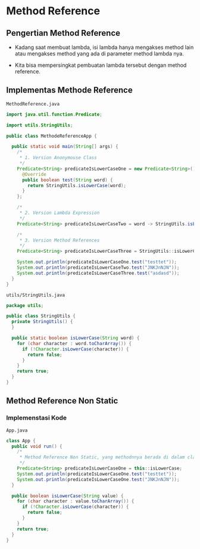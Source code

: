 # Method Reference

## Pengertian Method Reference

- Kadang saat membuat lambda, isi lambda hanya mengakses method lain atau mengakses method yang ada di parameter method lambda nya.

- Kita bisa mempersingkat pembuatan lambda tersebut dengan method reference.

## Implementas Methode Reference

`MethodReference.java`

```java
import java.util.function.Predicate;

import utils.StringUtils;

public class MethodeReferenceApp {

  public static void main(String[] args) {
    /*
     * 1. Version Anonymouse Class
     */
    Predicate<String> predicateIsLowerCaseOne = new Predicate<String>() {
      @Override
      public boolean test(String word) {
        return StringUtils.isLowerCase(word);
      }
    };

    /*
     * 2. Version Lambda Expression
     */
    Predicate<String> predicateIsLowerCaseTwo = word -> StringUtils.isLowerCase(word);

    /*
     * 3. Version Method References
     */
    Predicate<String> predicateIsLowerCaseThree = StringUtils::isLowerCase;

    System.out.println(predicateIsLowerCaseOne.test("testtet"));
    System.out.println(predicateIsLowerCaseTwo.test("JNKJnNJN"));
    System.out.println(predicateIsLowerCaseThree.test("asdasd"));
  }
}
```

`utils/StringUtils.java`

```java
package utils;

public class StringUtils {
  private StringUtils() {
  }

  public static boolean isLowerCase(String word) {
    for (char character : word.toCharArray()) {
      if (!Character.isLowerCase(character)) {
        return false;
      }
    }
    return true;
  }
}
```

## Method Reference Non Static

### Implemenstasi Kode

`App.java`

```java
class App {
  public void run() {
    /*
     * Method Reference Non Static, yang methodnnya berada di dalam class tersebut.
     */
    Predicate<String> predicateIsLowerCaseOne = this::isLowerCase;
    System.out.println(predicateIsLowerCaseOne.test("testtet"));
    System.out.println(predicateIsLowerCaseOne.test("JNKJnNJN"));
  }

  public boolean isLowerCase(String value) {
    for (char character : value.toCharArray()) {
      if (!Character.isLowerCase(character)) {
        return false;
      }
    }
    return true;
  }
}
```
